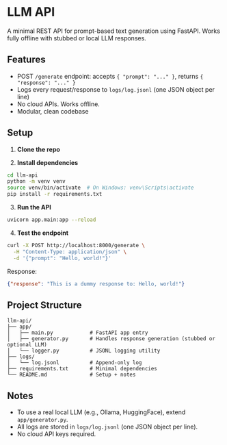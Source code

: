 # LLM API

A minimal REST API for prompt-based text generation using FastAPI. Works fully offline with stubbed or local LLM responses.

## Features
- POST `/generate` endpoint: accepts `{ "prompt": "..." }`, returns `{ "response": "..." }`
- Logs every request/response to `logs/log.jsonl` (one JSON object per line)
- No cloud APIs. Works offline.
- Modular, clean codebase

## Setup

1. **Clone the repo**

2. **Install dependencies**

```bash
cd llm-api
python -m venv venv
source venv/bin/activate  # On Windows: venv\Scripts\activate
pip install -r requirements.txt
```

3. **Run the API**

```bash
uvicorn app.main:app --reload
```

4. **Test the endpoint**

```bash
curl -X POST http://localhost:8000/generate \
  -H "Content-Type: application/json" \
  -d '{"prompt": "Hello, world!"}'
```

Response:
```json
{"response": "This is a dummy response to: Hello, world!"}
```

## Project Structure

```
llm-api/
├── app/
│   ├── main.py            # FastAPI app entry
│   ├── generator.py       # Handles response generation (stubbed or optional LLM)
│   └── logger.py          # JSONL logging utility
├── logs/
│   └── log.jsonl          # Append-only log
├── requirements.txt       # Minimal dependencies
└── README.md              # Setup + notes
```

## Notes
- To use a real local LLM (e.g., Ollama, HuggingFace), extend `app/generator.py`.
- All logs are stored in `logs/log.jsonl` (one JSON object per line).
- No cloud API keys required. 